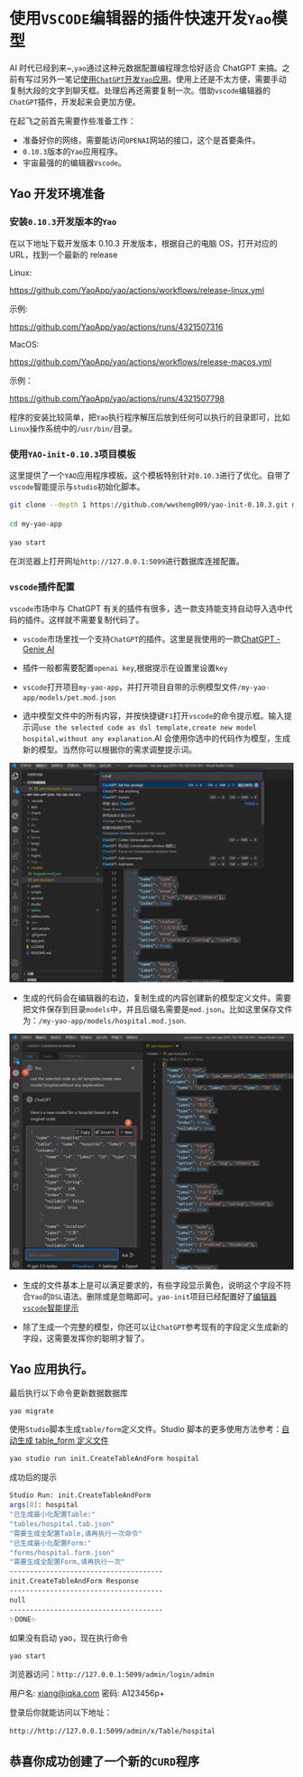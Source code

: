 # 使用`VSCODE`编辑器的插件快速开发`Yao`模型

AI 时代已经到来~,`yao`通过这种元数据配置编程理念恰好适合 ChatGPT 来搞。之前有写过另外一笔记[使用`ChatGPT`开发`Yao`应用](%E4%BD%BF%E7%94%A8ChatGPT%E5%BC%80%E5%8F%91YAO%E5%BA%94%E7%94%A8.md)。使用上还是不太方便，需要手动复制大段的文字到聊天框。处理后再还需要复制一次。借助`vscode`编辑器的`ChatGPT`插件，开发起来会更加方便。

在起飞之前首先需要作些准备工作：

- 准备好你的网络，需要能访问`OPENAI`网站的接口，这个是首要条件。
- `0.10.3`版本的`Yao`应用程序。
- 宇宙最强的的编辑器`Vscode`。

## Yao 开发环境准备

### 安装`0.10.3`开发版本的`Yao`

在以下地址下载开发版本 0.10.3 开发版本，根据自己的电脑 OS，打开对应的 URL，找到一个最新的 release

Linux:

https://github.com/YaoApp/yao/actions/workflows/release-linux.yml

示例:

https://github.com/YaoApp/yao/actions/runs/4321507316

MacOS:

https://github.com/YaoApp/yao/actions/workflows/release-macos.yml

示例：

https://github.com/YaoApp/yao/actions/runs/4321507798

程序的安装比较简单，把`Yao`执行程序解压后放到任何可以执行的目录即可，比如`Linux`操作系统中的`/usr/bin/`目录。

### 使用`YAO-init-0.10.3`项目模板

这里提供了一个`YAO`应用程序模板。这个模板特别针对`0.10.3`进行了优化。自带了`vscode`智能提示与`studio`初始化脚本。

```sh
git clone --depth 1 https://github.com/wwsheng009/yao-init-0.10.3.git my-yao-app

cd my-yao-app

yao start
```

在浏览器上打开网址`http://127.0.0.1:5099`进行数据库连接配置。

### `vscode`插件配置

`vscode`市场中与 ChatGPT 有关的插件有很多，选一款支持能支持自动导入选中代码的插件。这样就不需要复制代码了。

- `vscode`市场里找一个支持`ChatGPT`的插件。这里是我使用的一款[ChatGPT - Genie AI](https://marketplace.visualstudio.com/items?itemName=genieai.chatgpt-vscode)

- 插件一般都需要配置`openai key`,根据提示在设置里设置`key`

- `vscode`打开项目`my-yao-app`，并打开项目自带的示例模型文件`/my-yao-app/models/pet.mod.json`

- 选中模型文件中的所有内容，并按快捷键`F1`打开`vscode`的命令提示框。输入提示词`use the selected code as dsl template,create new model hospital,without any explanation`.AI 会使用你选中的代码作为模型，生成新的模型。当然你可以根据你的需求调整提示词。

![](./vscode_quick_dev/vscode_ad_hoc_prompt.png)

- 生成的代码会在编辑器的右边，复制生成的内容创建新的模型定义文件。需要把文件保存到目录`models`中，并且后缀名需要是`mod.json`。比如这里保存文件为：`/my-yao-app/models/hospital.mod.json`.

![](./vscode_quick_dev/vscode_create_new_model.png)

- 生成的文件基本上是可以满足要求的，有些字段显示黄色，说明这个字段不符合`Yao`的`DSL`语法。删除或是忽略即可。`yao-init`项目已经配置好了[编辑器`vscode`智能提示](../%E7%BC%96%E8%BE%91%E5%99%A8vscode%E6%99%BA%E8%83%BD%E6%8F%90%E7%A4%BA.md)

- 除了生成一个完整的模型，你还可以让`ChatGPT`参考现有的字段定义生成新的字段，这需要发挥你的聪明才智了。

## Yao 应用执行。

最后执行以下命令更新数据数据库

```sh
yao migrate
```

使用`Studio`脚本生成`table/form`定义文件。Studio 脚本的更多使用方法参考：[自动生成 table_form 定义文件](../../Studio/%E8%87%AA%E5%8A%A8%E7%94%9F%E6%88%90table_form%E5%AE%9A%E4%B9%89%E6%96%87%E4%BB%B6.md)

```sh
yao studio run init.CreateTableAndForm hospital

```

成功后的提示

```sh
Studio Run: init.CreateTableAndForm
args[0]: hospital
"已生成最小化配置Table:"
"tables/hospital.tab.json"
"需要生成全配置Table,请再执行一次命令"
"已生成最小化配置Form:"
"forms/hospital.form.json"
"需要生成全配置Form,请再执行一次"
--------------------------------------
init.CreateTableAndForm Response
--------------------------------------
null
--------------------------------------
✨DONE✨
```

如果没有启动 yao，现在执行命令

```sh
yao start
```

浏览器访问：`http://127.0.0.1:5099/admin/login/admin`

用户名: xiang@iqka.com
密码: A123456p+

登录后你就能访问以下地址：

`http://http://127.0.0.1:5099/admin/x/Table/hospital`

## 恭喜你成功创建了一个新的`CURD`程序
